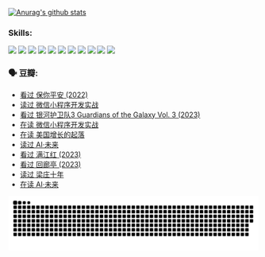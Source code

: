 
[![Anurag's github stats](https://github-readme-stats.vercel.app/api?username=w940853815)](https://github.com/anuraghazra/github-readme-stats)

### Skills:

<code><img height="32" src="https://cdn.jsdelivr.net/npm/simple-icons@v5/icons/python.svg"></code>
<code><img height="32" src="https://cdn.jsdelivr.net/npm/simple-icons@v5/icons/javascript.svg"></code>
<code><img height="32" src="https://cdn.jsdelivr.net/npm/simple-icons@v5/icons/django.svg"></code>
<code><img height="32" src="https://cdn.jsdelivr.net/npm/simple-icons@v5/icons/flask.svg"></code>
<code><img height="32" src="https://cdn.jsdelivr.net/npm/simple-icons@v5/icons/vuetify.svg"></code>
<code><img height="32" src="https://cdn.jsdelivr.net/npm/simple-icons@v5/icons/git.svg"></code>
<code><img height="32" src="https://cdn.jsdelivr.net/npm/simple-icons@v5/icons/docker.svg"></code>
<code><img height="32" src="https://cdn.jsdelivr.net/npm/simple-icons@v5/icons/postgresql.svg"></code>
<code><img height="32" src="https://cdn.jsdelivr.net/npm/simple-icons@v5/icons/elasticsearch.svg"></code>
<code><img height="32" src="https://cdn.jsdelivr.net/npm/simple-icons@v5/icons/macos.svg"></code>
<code><img height="32" src="https://cdn.jsdelivr.net/npm/simple-icons@v5/icons/linux.svg"></code>

### 🗣 豆瓣:

<!-- DOUBAN-ACTIVITIES:START -->
- [看过 保你平安‎ (2022)](https://www.douban.com/people/136069238/status/4239139510/?_i=84995397)
- [读过 微信小程序开发实战](https://www.douban.com/people/136069238/status/4237321528/?_i=84995397)
- [看过 银河护卫队3 Guardians of the Galaxy Vol. 3‎ (2023)](https://www.douban.com/people/136069238/status/4236631849/?_i=84995397)
- [在读 微信小程序开发实战](https://www.douban.com/people/136069238/status/4230177692/?_i=84995397)
- [在读 美国增长的起落](https://www.douban.com/people/136069238/status/4220055912/?_i=84995397)
- [读过 AI·未来](https://www.douban.com/people/136069238/status/4220054171/?_i=84995397)
- [看过 满江红‎ (2023)](https://www.douban.com/people/136069238/status/4219146433/?_i=84995397)
- [看过 回廊亭‎ (2023)](https://www.douban.com/people/136069238/status/4215992758/?_i=84995397)
- [读过 梁庄十年](https://www.douban.com/people/136069238/status/4206664969/?_i=84995397)
- [在读 AI·未来](https://www.douban.com/people/136069238/status/4206653520/?_i=84995397)
<!-- DOUBAN-ACTIVITIES:END -->


![Snake animation](https://raw.githubusercontent.com/w940853815/w940853815/output/github-contribution-grid-snake.svg)

<!--
**w940853815/w940853815** is a ✨ _special_ ✨ repository because its `README.md` (this file) appears on your GitHub profile.

Here are some ideas to get you started:

- 🔭 I’m currently working on ...
- 🌱 I’m currently learning ...
- 👯 I’m looking to collaborate on ...
- 🤔 I’m looking for help with ...
- 💬 Ask me about ...
- 📫 How to reach me: ...
- 😄 Pronouns: ...
- ⚡ Fun fact: ...
-->
